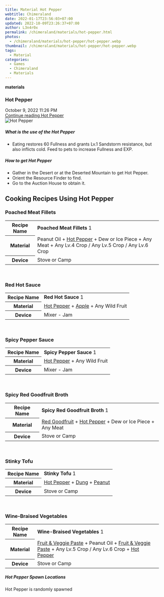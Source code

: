 ```yaml
---
title: Material Hot Pepper
webtitle: Chimeraland
date: 2022-01-17T23:56:03+07:00
updated: 2022-10-09T23:26:37+07:00
author: L3n4r0x
permalink: /chimeraland/materials/hot-pepper.html
photos:
  - /chimeraland/materials/hot-pepper/hot-pepper.webp
thumbnail: /chimeraland/materials/hot-pepper/hot-pepper.webp
tags:
  - Material
categories:
  - Games
  - Chimeraland
  - Materials
---
```


<section id="bootstrap-wrapper">
  <link
    rel="stylesheet"
    href="https://cdn.statically.io/gh/dimaslanjaka/Web-Manajemen/40ac3225/css/bootstrap-4.5-wrapper.css"
  />
  <div
    class="row g-0 border rounded overflow-hidden flex-md-row mb-4 shadow-sm position-relative"
  >
    <div class="col p-4 d-flex flex-column position-static">
      <strong class="d-inline-block mb-2 text-success">materials</strong>
      <h3 class="mb-0">Hot Pepper</h3>
      <div class="mb-1 text-muted">October 9, 2022 11:26 PM</div>
      <a
        href="/chimeraland/materials/hot-pepper.html"
        class="stretched-link d-none"
        >Continue reading Hot Pepper</a
      >
    </div>
    <div class="col-auto d-none d-lg-block">
      <img
        src="/chimeraland/materials/hot-pepper/hot-pepper.webp"
        alt="Hot Pepper"
      />
    </div>
  </div>
  <div class="row">
    <div class="col-lg-6 col-12 mb-2">
      <div class="card">
        <div class="card-body">
          <h5 class="card-title">What is the use of the Hot Pepper</h5>
          <div class="card-text">
            <ul>
              <li>
                Eating restores 60 Fullness and grants Lv.1 Sandstorm
                resistance, but also inflicts cold. Feed to pets to increase
                Fullness and EXP.
              </li>
            </ul>
          </div>
        </div>
      </div>
    </div>
    <div class="col-lg-6 col-12 mb-2">
      <div class="card">
        <div class="card-body">
          <h5 class="card-title">How to get Hot Pepper</h5>
          <div class="card-text">
            <ul>
              <li>
                Gather in the Desert or at the Deserted Mountain to get Hot
                Pepper.
              </li>
              <li>Orient the Resource Finder to find.</li>
              <li>Go to the Auction House to obtain it.</li>
            </ul>
          </div>
        </div>
      </div>
    </div>
    <div class="col-12 mb-2">
      <h2 id="cookable">Cooking Recipes Using Hot Pepper</h2>
      <div id="recipe-poached-meat-fillets">
        <h3 id="item-poached-meat-fillets">Poached Meat Fillets</h3>
        <div class="mb-2">
          <table class="table">
            <tr>
              <th>Recipe Name</th>
              <td><b>Poached Meat Fillets</b> 1</td>
            </tr>
            <tr>
              <th>Material</th>
              <td>
                Peanut Oil<span> + </span
                ><a
                  class="text-decoration-none"
                  href="/chimeraland/materials/hot-pepper.html"
                  >Hot Pepper</a
                ><span> + </span>Dew or Ice Piece<span> + </span>Any Meat<span>
                  + </span
                >Any Lv.4 Crop<span> / </span>Any Lv.5 Crop<span> / </span>Any
                Lv.6 Crop
              </td>
            </tr>
            <tr>
              <th>Device</th>
              <td>Stove or Camp</td>
            </tr>
          </table>
        </div>
      </div>
      <br />
      <div id="recipe-red-hot-sauce">
        <h3 id="item-red-hot-sauce">Red Hot Sauce</h3>
        <div class="mb-2">
          <table class="table">
            <tr>
              <th>Recipe Name</th>
              <td><b>Red Hot Sauce</b> 1</td>
            </tr>
            <tr>
              <th>Material</th>
              <td>
                <a
                  class="text-decoration-none"
                  href="/chimeraland/materials/hot-pepper.html"
                  >Hot Pepper</a
                ><span> + </span
                ><a
                  class="text-decoration-none"
                  href="/chimeraland/materials/apple.html"
                  >Apple</a
                ><span> + </span>Any Wild Fruit
              </td>
            </tr>
            <tr>
              <th>Device</th>
              <td>Mixer - Jam</td>
            </tr>
          </table>
        </div>
      </div>
      <br />
      <div id="recipe-spicy-pepper-sauce">
        <h3 id="item-spicy-pepper-sauce">Spicy Pepper Sauce</h3>
        <div class="mb-2">
          <table class="table">
            <tr>
              <th>Recipe Name</th>
              <td><b>Spicy Pepper Sauce</b> 1</td>
            </tr>
            <tr>
              <th>Material</th>
              <td>
                <a
                  class="text-decoration-none"
                  href="/chimeraland/materials/hot-pepper.html"
                  >Hot Pepper</a
                ><span> + </span>Any Wild Fruit
              </td>
            </tr>
            <tr>
              <th>Device</th>
              <td>Mixer - Jam</td>
            </tr>
          </table>
        </div>
      </div>
      <br />
      <div id="recipe-spicy-red-goodfruit-broth">
        <h3 id="item-spicy-red-goodfruit-broth">Spicy Red Goodfruit Broth</h3>
        <div class="mb-2">
          <table class="table">
            <tr>
              <th>Recipe Name</th>
              <td><b>Spicy Red Goodfruit Broth</b> 1</td>
            </tr>
            <tr>
              <th>Material</th>
              <td>
                <a
                  class="text-decoration-none"
                  href="/chimeraland/materials/red-goodfruit.html"
                  >Red Goodfruit</a
                ><span> + </span
                ><a
                  class="text-decoration-none"
                  href="/chimeraland/materials/hot-pepper.html"
                  >Hot Pepper</a
                ><span> + </span>Dew or Ice Piece<span> + </span>Any Meat
              </td>
            </tr>
            <tr>
              <th>Device</th>
              <td>Stove or Camp</td>
            </tr>
          </table>
        </div>
      </div>
      <br />
      <div id="recipe-stinky-tofu">
        <h3 id="item-stinky-tofu">Stinky Tofu</h3>
        <div class="mb-2">
          <table class="table">
            <tr>
              <th>Recipe Name</th>
              <td><b>Stinky Tofu</b> 1</td>
            </tr>
            <tr>
              <th>Material</th>
              <td>
                <a
                  class="text-decoration-none"
                  href="/chimeraland/materials/hot-pepper.html"
                  >Hot Pepper</a
                ><span> + </span
                ><a
                  class="text-decoration-none"
                  href="/chimeraland/materials/dung.html"
                  >Dung</a
                ><span> + </span
                ><a
                  class="text-decoration-none"
                  href="/chimeraland/materials/peanut.html"
                  >Peanut</a
                >
              </td>
            </tr>
            <tr>
              <th>Device</th>
              <td>Stove or Camp</td>
            </tr>
          </table>
        </div>
      </div>
      <br />
      <div id="recipe-wine-braised-vegetables">
        <h3 id="item-wine-braised-vegetables">Wine-Braised Vegetables</h3>
        <div class="mb-2">
          <table class="table">
            <tr>
              <th>Recipe Name</th>
              <td><b>Wine-Braised Vegetables</b> 1</td>
            </tr>
            <tr>
              <th>Material</th>
              <td>
                <a
                  class="text-decoration-none"
                  href="/chimeraland/recipes/fruit-and-veggie-paste.html"
                  >Fruit &amp; Veggie Paste</a
                ><span> + </span>Peanut Oil<span> + </span
                ><a
                  class="text-decoration-none"
                  href="/chimeraland/recipes/fruit-and-veggie-paste.html"
                  >Fruit &amp; Veggie Paste</a
                ><span> + </span>Any Lv.5 Crop<span> / </span>Any Lv.6 Crop<span>
                  + </span
                ><a
                  class="text-decoration-none"
                  href="/chimeraland/materials/hot-pepper.html"
                  >Hot Pepper</a
                >
              </td>
            </tr>
            <tr>
              <th>Device</th>
              <td>Stove or Camp</td>
            </tr>
          </table>
        </div>
      </div>
    </div>
    <div class="col-12 mb-2">
      <h5>Hot Pepper Spawn Locations</h5>
      <p>Hot Pepper is randomly spawned</p>
    </div>
  </div>
</section>